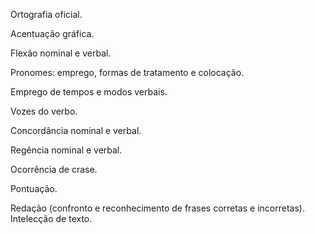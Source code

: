 Ortografia oficial.

Acentuação gráfica.

Flexão nominal e verbal.

Pronomes: emprego, formas de tratamento e colocação.

Emprego de tempos e modos verbais.

Vozes do verbo.

Concordância nominal e verbal.

Regência nominal e verbal.

Ocorrência de crase.

Pontuação.

Redação (confronto e reconhecimento de frases corretas e incorretas). Intelecção de texto.
